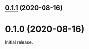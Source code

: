 ## [0.1.1](https://github.com/egoist/feedbackok-react/compare/v0.1.0...v0.1.1) (2020-08-16)



# 0.1.0 (2020-08-16)

Initial release.
